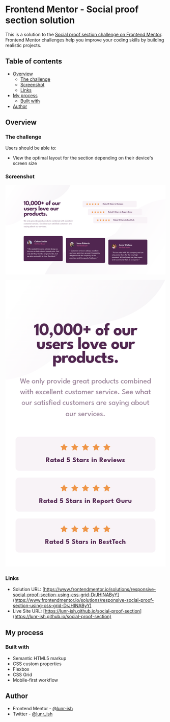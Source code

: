 # Frontend Mentor - Social proof section solution

This is a solution to the [Social proof section challenge on Frontend Mentor](https://www.frontendmentor.io/challenges/social-proof-section-6e0qTv_bA). Frontend Mentor challenges help you improve your coding skills by building realistic projects.

## Table of contents

- [Overview](#overview)
  - [The challenge](#the-challenge)
  - [Screenshot](#screenshot)
  - [Links](#links)
- [My process](#my-process)
  - [Built with](#built-with)
- [Author](#author)

## Overview

### The challenge

Users should be able to:

- View the optimal layout for the section depending on their device's screen size

### Screenshot

![Social proof section desktop screenshot](./screenshot/social-proof-section-desktop-screenshot.png)

![Social proof section mobile screenshot](./screenshot/social-proof-section-mobile-screenshot.png)

### Links

- Solution URL: [https://www.frontendmentor.io/solutions/responsive-social-proof-section-using-css-grid-DrJHINAByY](https://www.frontendmentor.io/solutions/responsive-social-proof-section-using-css-grid-DrJHINAByY)
- Live Site URL: [https://lunr-ish.github.io/social-proof-section](https://lunr-ish.github.io/social-proof-section)

## My process

### Built with

- Semantic HTML5 markup
- CSS custom properties
- Flexbox
- CSS Grid
- Mobile-first workflow

## Author

- Frontend Mentor - [@lunr-ish](https://www.frontendmentor.io/profile/lunr-ish)
- Twitter - [@lunr_ish](https://www.twitter.com/lunr_ish)
